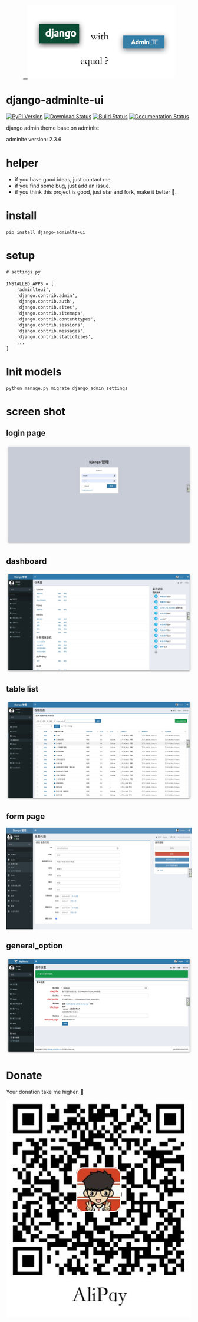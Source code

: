 <p align="center">
  <a href="https://github.com/wuyue92tree/django-adminlte-ui">
    <img alt="title" src="./images/django-adminlte-ui.jpg" width="400">
  </a>
</p>

# django-adminlte-ui
[![PyPI Version](https://img.shields.io/pypi/v/django-adminlte-ui.svg)](https://pypi.python.org/pypi/django-adminlte-ui)
[![Download Status](https://img.shields.io/pypi/dm/django-adminlte-ui.svg)](https://pypi.python.org/pypi/django-adminlte-ui)
[![Build Status](https://api.travis-ci.org/wuyue92tree/django-adminlte-ui.svg)](https://travis-ci.org/wuyue92tree/django-adminlte-ui)
[![Documentation Status](https://readthedocs.org/projects/django-adminlte-ui/badge/?version=latest)](https://django-adminlte-ui.readthedocs.io/en/latest/?badge=latest)

django admin theme base on adminlte

adminlte version: 2.3.6

# helper

- if you have good ideas, just contact me.
- if you find some bug, just add an issue.
- if you think this project is good, just star and fork, make it better 🍉.

# install

```
pip install django-adminlte-ui
```

# setup

```
# settings.py

INSTALLED_APPS = [
    'adminlteui',
    'django.contrib.admin',
    'django.contrib.auth',
    'django.contrib.sites',
    'django.contrib.sitemaps',
    'django.contrib.contenttypes',
    'django.contrib.sessions',
    'django.contrib.messages',
    'django.contrib.staticfiles',
    ...
]
```

# Init models
```
python manage.py migrate django_admin_settings
```

# screen shot

## login page
![login](./images/login.jpg)

## dashboard
![dashboard](./images/dashboard.jpg)

## table list
![table list](./images/table-list.jpg)

## form page
![form page](./images/form.png)

## general_option
![general_option](./images/general_option.jpg)

# Donate

Your donation take me higher. 🚀

![alipay](./images/alipay.png)
